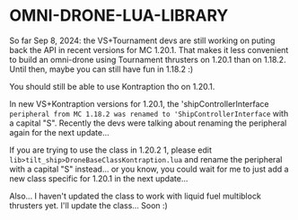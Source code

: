 # OMNI-DRONE-LUA-LIBRARY

So far Sep 8, 2024: 
the VS+Tournament devs are still working on puting back the API in recent versions for MC 1.20.1. That makes it less convenient to build an omni-drone using Tournament thrusters on 1.20.1 than on 1.18.2. Until then, maybe you can still have fun in 1.18.2 :)

You should still be able to use Kontraption tho on 1.20.1.


In new VS+Kontraption versions for 1.20.1, the 'shipControllerInterface` peripheral from MC 1.18.2 was renamed to 'ShipControllerInterface` with a capital "S". Recently the devs were talking about renaming the peripheral again for the next update...

If you are trying to use the class in 1.20.2
1, please edit `lib>tilt_ship>DroneBaseClassKontraption.lua` and rename the peripheral with a capital "S" instead... or you know, you could wait for me to just add a new class specific for 1.20.1 in the next update...

Also... I haven't updated the class to work with liquid fuel multiblock thrusters yet. I'll update the class... Soon :)